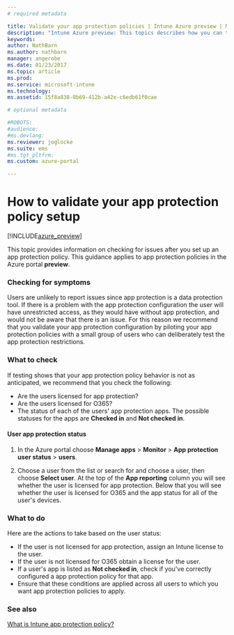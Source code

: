 ```yaml
---
# required metadata

title: Validate your app protection policies | Intune Azure preview | Microsoft Docs
description: "Intune Azure preview: This topics describes how you can test and validate if your app protection policy is set up correctly and working as expected."
keywords:
author: NathBarn
ms.author: nathbarn
manager: angerobe
ms.date: 01/23/2017
ms.topic: article
ms.prod:
ms.service: microsoft-intune
ms.technology:
ms.assetid: 15f8a838-0b69-412b-a42e-c6edb61f0cae

# optional metadata

#ROBOTS:
#audience:
#ms.devlang:
ms.reviewer: joglocke
ms.suite: ems
#ms.tgt_pltfrm:
ms.custom: azure-portal

---
```


# How to validate your app protection policy setup

[!INCLUDE[azure_preview](../includes/azure_preview.md)]


This topic provides information on checking for issues after you set up an app protection policy. This guidance applies to app protection policies in the Azure portal **preview**.

### Checking for symptoms
Users are unlikely to report issues since app protection is a data protection tool. If there is a problem with the app protection configuration the user will have unrestricted access, as they would have without app protection, and would not be aware that there is an issue. For this reason we recommend that you validate your app protection configuration by piloting your app protection policies with a small group of users who can deliberately test the app protection restrictions.


### What to check

If testing shows that your app protection policy behavior is not as anticipated, we recommend that you check the following:

- Are the users licensed for app protection?
- Are the users licensed for O365?
- The status of each of the users' app protection apps. The possible statuses for the apps are **Checked in** and **Not checked in**.

#### User app protection status
1. In the Azure portal choose **Manage apps** > **Monitor** >  **App protection user status** > **users**.

2. Choose a user from the list or search for and choose a user, then choose **Select user**. At the top of the **App reporting** column you will see whether the user is licensed for app protection. Below that you will see whether the user is licensed for O365 and the app status for all of the user's devices.



### What to do
Here are the actions to take based on the user status:

- If the user is not licensed for app protection, assign an Intune license to the user.
- If the user is not licensed for O365 obtain a license for the user.
- If a user's app is listed as **Not checked in**, check if you've correctly configured a app protection policy for that app.
- Ensure that these conditions are applied across all users to which you want app protection policies to apply.

### See also

[What is Intune app protection policy?](app-protection-policies.md)
